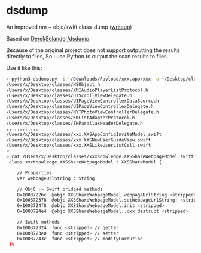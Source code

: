 # dsdump
An improved nm + objc/swift class-dump ([writeup](https://derekselander.github.io/dsdump/))

Based on [DerekSelander/dsdump](https://github.com/DerekSelander/dsdump)

Because of the original project does not support outputting the results directly to files, So I use Python to output the scan results to files.

Use it like this:
```bash
> python3 dsdump.py -i ~/Downloads/Payload/xxx.app/xxx -o ~/Desktop/classes
/Users/x/Desktop/classes/NSObject.h
/Users/x/Desktop/classes/XMIAudioPlayerListProtocol.h
/Users/x/Desktop/classes/UIScrollViewDelegate.h
/Users/x/Desktop/classes/UIPageViewControllerDataSource.h
/Users/x/Desktop/classes/UIPageViewControllerDelegate.h
/Users/x/Desktop/classes/NYTPhotoViewControllerDelegate.h
/Users/x/Desktop/classes/KKListAdapterProtocol.h
/Users/x/Desktop/classes/ZHParallaxHeaderDelegate.h
............
/Users/x/Desktop/classes/xxx.XXSAppConfigInviteModel.swift
/Users/x/Desktop/classes/xxx.XXSNewUserGuideView.swift
/Users/x/Desktop/classes/xxx.XXSLikeUserListCell.swift
> 
> cat /Users/x/Desktop/classes/xxxKnowledge.XXSShareWebpageModel.swift
 class xxxKnowledge.XXSShareWebpageModel : XXSShareModel {

	// Properties
	var webpageUrlString : String

	// ObjC -> Swift bridged methods
	0x1003722bc  @objc XXSShareWebpageModel.webpageUrlString <stripped>
	0x100372378  @objc XXSShareWebpageModel.setWebpageUrlString: <stripped>
	0x1003724f8  @objc XXSShareWebpageModel.init <stripped>
	0x1003724e4  @objc XXSShareWebpageModel..cxx_destruct <stripped>

	// Swift methods
	0x100372324  func <stripped> // getter
	0x1003723e0  func <stripped> // setter
	0x10037243c  func <stripped> // modifyCoroutine
 }%
```
